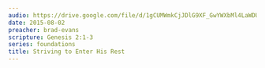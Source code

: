 ```yaml
---
audio: https://drive.google.com/file/d/1gCUMWmkCjJDlG9XF_GwYWXbMl4LaWDUt/view
date: 2015-08-02
preacher: brad-evans
scripture: Genesis 2:1-3
series: foundations
title: Striving to Enter His Rest
---
```

